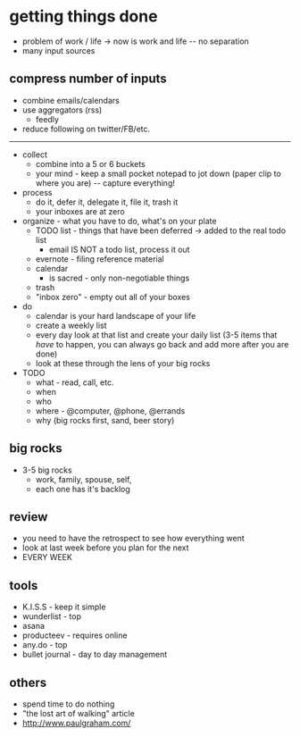 # getting things done
* problem of work / life -> now is work and life -- no separation
* many input sources

## compress number of inputs
* combine emails/calendars
* use aggregators (rss)
	* feedly
* reduce following on twitter/FB/etc.

----------

* collect
	* combine into a 5 or 6 buckets
	* your mind - keep a small pocket notepad to jot down (paper clip to where you are) -- capture everything!
* process
	* do it, defer it, delegate it, file it, trash it
	* your inboxes are at zero
* organize - what you have to do, what's on your plate
	* TODO list - things that have been deferred -> added to the real todo list
		* email IS NOT a todo list, process it out
	* evernote - filing reference material
	* calendar
		* is sacred - only non-negotiable things
	* trash
	* "inbox zero" - empty out all of your boxes
* do
	* calendar is your hard landscape of your life
	* create a weekly list
	* every day look at that list and create your daily list (3-5 items that *have* to happen, you can always go back and add more after you are done)
	* look at these through the lens of your big rocks
* TODO
	* what - read, call, etc.
	* when
	* who
	* where - @computer, @phone, @errands
	* why (big rocks first, sand, beer story)
	
## big rocks
* 3-5 big rocks
	* work, family, spouse, self, 
	* each one has it's backlog

## review
* you need to have the retrospect to see how everything went
* look at last week before you plan for the next
* EVERY WEEK

## tools
* K.I.S.S - keep it simple
* wunderlist - top
* asana
* producteev - requires online
* any.do - top
* bullet journal - day to day management 

## others
* spend time to do nothing
* "the lost art of walking" article
* http://www.paulgraham.com/